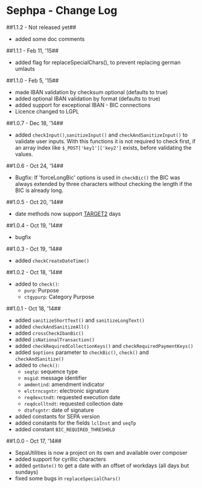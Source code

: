 Sephpa - Change Log
===============

##1.1.2 - Not released yet##
- added some doc comments

##1.1.1 - Feb 11, '15##
- added flag for replaceSpecialChars(), to prevent replacing german umlauts

##1.1.0 - Feb 5, '15##
- made IBAN validation by checksum optional (defaults to true)
- added optional IBAN validation by format (defaults to true)
- added support for exceptional IBAN - BIC connections
- Licence changed to LGPL

##1.0.7 - Dec 18, '14##
- added `checkInput()`,`sanitizeInput()` and `checkAndSanitizeInput()` to validate user inputs.
With this functions it is not required to check first, if an array index like `$_POST['key1']['key2']` 
exists, before validating the values.

##1.0.6 - Oct 24, '14##
- Bugfix: If 'forceLongBic' options is used in `checkBic()` the BIC was always extended by three
characters without checking the length if the BIC is already long.

##1.0.5 - Oct 20, '14##
- date methods now support [TARGET2](http://en.wikipedia.org/wiki/TARGET2#TARGET2_holidays) days

##1.0.4 - Oct 19, '14##
- bugfix

##1.0.3 - Oct 19, '14##
- added `checkCreateDateTime()`

##1.0.2 - Oct 18, '14##
- added to `check()`:
  - `purp`: Purpose
  - `ctgypurp`: Category Purpose
  
##1.0.1 - Oct 18, '14##
- added `sanitizeShortText()` and `sanitizeLongText()`
- added `checkAndSanitizeAll()`
- added `crossCheckIbanBic()`
- added `isNationalTransaction()`
- added `checkRequiredCollectionKeys()` and `checkRequiredPaymentKeys()`
- added `$options` parameter to `checkBic()`, `check()` and `checkAndSanitize()`
- added to `check()`:
  - `seqtp`: sequence type
  - `msgid`: message identifier
  - `amdmntind`: amendment indicator
  - `elctrncsgntr`: electronic signature
  - `reqdexctndt`: requested execution date
  - `reqdcolltndt`: requested collection date
  - `dtofsgntr`: date of signature
- added constants for SEPA version
- added constants for the fields `lclInst` and `seqTp`
- added constant `BIC_REQUIRED_THRESHOLD`

##1.0.0 - Oct 17, '14##
- SepaUtilities is now a project on its own and available over composer
- added support for cyrillic characters
- added `getDate()` to get a date with an offset of workdays (all days but sundays)
- fixed some bugs in `replaceSpecialChars()`
